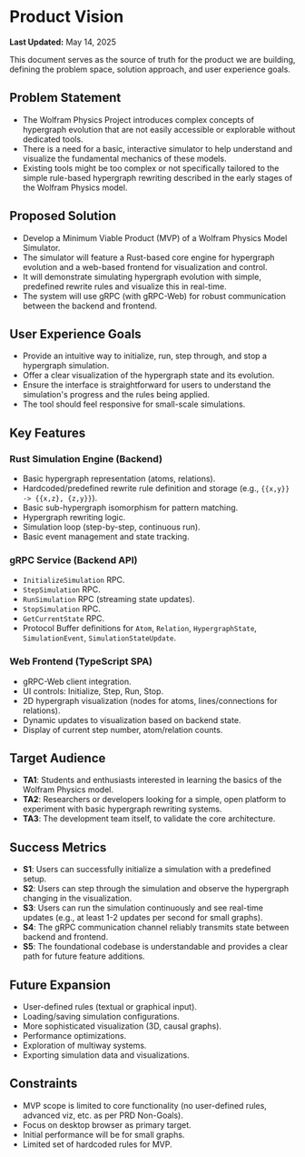 # Product Vision

**Last Updated:** May 14, 2025

This document serves as the source of truth for the product we are building, defining the problem space, solution approach, and user experience goals.

## Problem Statement

*   The Wolfram Physics Project introduces complex concepts of hypergraph evolution that are not easily accessible or explorable without dedicated tools.
*   There is a need for a basic, interactive simulator to help understand and visualize the fundamental mechanics of these models.
*   Existing tools might be too complex or not specifically tailored to the simple rule-based hypergraph rewriting described in the early stages of the Wolfram Physics model.

## Proposed Solution

*   Develop a Minimum Viable Product (MVP) of a Wolfram Physics Model Simulator.
*   The simulator will feature a Rust-based core engine for hypergraph evolution and a web-based frontend for visualization and control.
*   It will demonstrate simulating hypergraph evolution with simple, predefined rewrite rules and visualize this in real-time.
*   The system will use gRPC (with gRPC-Web) for robust communication between the backend and frontend.

## User Experience Goals

*   Provide an intuitive way to initialize, run, step through, and stop a hypergraph simulation.
*   Offer a clear visualization of the hypergraph state and its evolution.
*   Ensure the interface is straightforward for users to understand the simulation's progress and the rules being applied.
*   The tool should feel responsive for small-scale simulations.

## Key Features

### Rust Simulation Engine (Backend)
*   Basic hypergraph representation (atoms, relations).
*   Hardcoded/predefined rewrite rule definition and storage (e.g., `{{x,y}} -> {{x,z}, {z,y}}`).
*   Basic sub-hypergraph isomorphism for pattern matching.
*   Hypergraph rewriting logic.
*   Simulation loop (step-by-step, continuous run).
*   Basic event management and state tracking.

### gRPC Service (Backend API)
*   `InitializeSimulation` RPC.
*   `StepSimulation` RPC.
*   `RunSimulation` RPC (streaming state updates).
*   `StopSimulation` RPC.
*   `GetCurrentState` RPC.
*   Protocol Buffer definitions for `Atom`, `Relation`, `HypergraphState`, `SimulationEvent`, `SimulationStateUpdate`.

### Web Frontend (TypeScript SPA)
*   gRPC-Web client integration.
*   UI controls: Initialize, Step, Run, Stop.
*   2D hypergraph visualization (nodes for atoms, lines/connections for relations).
*   Dynamic updates to visualization based on backend state.
*   Display of current step number, atom/relation counts.

## Target Audience
*   **TA1**: Students and enthusiasts interested in learning the basics of the Wolfram Physics model.
*   **TA2**: Researchers or developers looking for a simple, open platform to experiment with basic hypergraph rewriting systems.
*   **TA3**: The development team itself, to validate the core architecture.

## Success Metrics
*   **S1**: Users can successfully initialize a simulation with a predefined setup.
*   **S2**: Users can step through the simulation and observe the hypergraph changing in the visualization.
*   **S3**: Users can run the simulation continuously and see real-time updates (e.g., at least 1-2 updates per second for small graphs).
*   **S4**: The gRPC communication channel reliably transmits state between backend and frontend.
*   **S5**: The foundational codebase is understandable and provides a clear path for future feature additions.

## Future Expansion
*   User-defined rules (textual or graphical input).
*   Loading/saving simulation configurations.
*   More sophisticated visualization (3D, causal graphs).
*   Performance optimizations.
*   Exploration of multiway systems.
*   Exporting simulation data and visualizations.

## Constraints
*   MVP scope is limited to core functionality (no user-defined rules, advanced viz, etc. as per PRD Non-Goals).
*   Focus on desktop browser as primary target.
*   Initial performance will be for small graphs.
*   Limited set of hardcoded rules for MVP.
